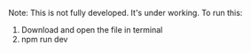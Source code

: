 Note: This is not fully developed. It's under working.
To run this:
1. Download and open the file in terminal
2. npm run dev
